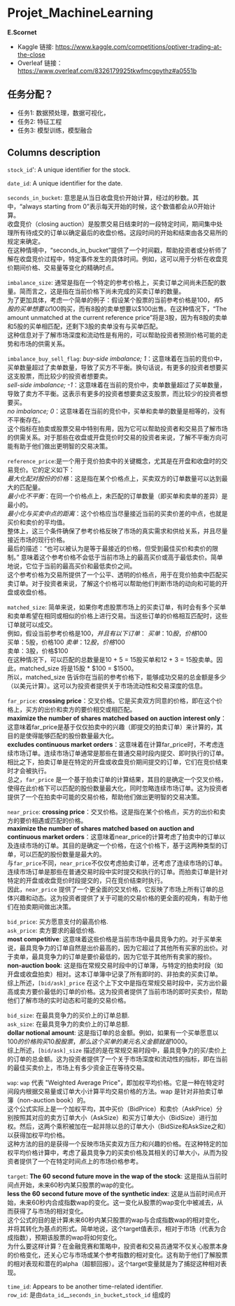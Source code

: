 # Projet_MachineLearning 
**E.Scornet**

- Kaggle 链接: https://www.kaggle.com/competitions/optiver-trading-at-the-close
- Overleaf 链接：https://www.overleaf.com/8326179925tkwfmcgpythz#a0551b

## 任务分配？
- 任务1: 数据预处理，数据可视化，
- 任务2: 特征工程
- 任务3: 模型训练，模型融合

## Columns description

`stock_id`': A unique identifier for the stock. 

`date_id`: A unique identifier for the date.

`seconds_in_bucket`: 意思是从当日收盘竞价开始计算，经过的秒数。其中，“always starting from 0”表示每天开始的时候，这个数值都会从0开始计算。 \
收盘竞价（closing auction）是股票交易日结束时的一段特定时间，期间集中处理所有待成交的订单以确定最后的收盘价格。这段时间的开始和结束由各交易所的规定来确定。 \
在这种情境中，“seconds_in_bucket”提供了一个时间戳，帮助投资者或分析师了解在收盘竞价过程中，特定事件发生的具体时间。例如，这可以用于分析在收盘竞价期间价格、交易量等变化的精确时点。 

`imbalance_size`: 通常是指在一个特定的参考价格上，买卖订单之间尚未匹配的数量。简而言之，这是指在当前价格下尚未完成的买卖订单的数量。 \
为了更加具体，考虑一个简单的例子：假设某个股票的当前参考价格是$100，有5股的买单想要以$100购买，而有8股的卖单想要以$100出售。在这种情况下，“The amount unmatched at the current reference price”将是3股，因为有8股的卖单和5股的买单相匹配，还剩下3股的卖单没有与买单匹配。 \
这种信息对于了解市场深度和流动性是有用的，可以帮助投资者预测价格可能的走势和市场的供需关系。

`imbalance_buy_sell_flag`: 
*buy-side imbalance; 1*：这意味着在当前的竞价中，买单数量超过了卖单数量，导致了买方不平衡。换句话说，有更多的投资者想要买这支股票，而比较少的投资者想要卖。\
*sell-side imbalance; -1*：这意味着在当前的竞价中，卖单数量超过了买单数量，导致了卖方不平衡。这表示有更多的投资者想要卖这支股票，而比较少的投资者想要买。\
*no imbalance; 0*：这意味着在当前的竞价中，买单和卖单的数量是相等的，没有不平衡存在。\
这个指标在拍卖或股票交易中特别有用，因为它可以帮助投资者和交易员了解市场的供需关系。对于那些在收盘或开盘竞价时交易的投资者来说，了解不平衡方向可能有助于他们做出更明智的交易决策。

`reference_price`:是一个用于竞价拍卖中的关键概念，尤其是在开盘和收盘时的交易竞价。它的定义如下：\
*最大化配对股份的价格*：这是指在某个价格点上，买卖双方的订单数量可以达到最大的匹配量。\
*最小化不平衡*：在同一个价格点上，未匹配的订单数量（即买单和卖单的差异）是最小的。\
*最小化与买卖中点的距离*：这个价格应当尽量接近当前的买卖价差的中点，也就是买价和卖价的平均值。\
整体上，这三个条件确保了参考价格反映了市场的真实需求和供给关系，并且尽量接近市场的现行价格。\
最后的描述：“也可以被认为是等于最接近的价格，但受到最佳买价和卖价的限制。” 意味着这个参考价格不会低于当前市场上的最高买价或高于最低卖价。简单地说，它位于当前的最高买价和最低卖价之间。\
这个参考价格为交易所提供了一个公平、透明的价格点，用于在竞价拍卖中匹配买卖订单。对于投资者来说，了解这个价格可以帮助他们判断市场的动向和可能的开盘或收盘价格。

`matched_size`: 简单来说，如果你考虑股票市场上的买卖订单，有时会有多个买单和卖单希望在相同或相似的价格上进行交易。当这些订单的价格相互匹配时，这些订单就可以成交。\
例如，假设当前参考价格是$100，并且有以下订单：\
买单：10股，价格$100 \
买单：5股，价格$100 \
卖单：12股，价格$100 \
卖单：3股，价格$100\
在这种情况下，可以匹配的总数量是10 + 5 = 15股买单和12 + 3 = 15股卖单。因此，matched_size 将是15股 * $100 = $1500。\
所以，matched_size 告诉你在当前的参考价格下，能够成功交易的总金额是多少（以美元计算）。这可以为投资者提供关于市场流动性和交易深度的信息。

`far_price`:
**crossing price**：交叉价格。它是买卖双方同意的价格，即在这个价格上，买方的出价和卖方的要价相交或相匹配。\
**maximize the number of shares matched based on auction interest only**：这意味着far_price是基于仅仅拍卖中的兴趣（即提交的拍卖订单）来计算的，其目的是使得能够匹配的股份数量最大化。\
**excludes continuous market orders**：这意味着在计算far_price时，不考虑连续市场订单。连续市场订单通常是那些在普通交易时段内提交、即时执行的订单。相比之下，拍卖订单是在特定的开盘或收盘竞价期间提交的订单，它们在竞价结束时才会被执行。\
总之，`far_price` 是一个基于拍卖订单的计算结果，其目的是确定一个交叉价格，使得在此价格下可以匹配的股份数量最大化，同时忽略连续市场订单。这为投资者提供了一个在拍卖中可能的交易价格，帮助他们做出更明智的交易决策。

`near_price`: 
**crossing price**：交叉价格。这是指在某个价格点，买方的出价和卖方的要价相遇或匹配的价格。\
**maximize the number of shares matched based on auction and continuous market orders**：这意味着near_price的计算考虑了拍卖中的订单以及连续市场的订单。其目的是确定一个价格，在这个价格下，基于这两种类型的订单，可以匹配的股份数量是最大的。\
与`far_price`不同，`near_price`不仅仅考虑拍卖订单，还考虑了连续市场的订单。连续市场订单是那些在普通交易时段中实时提交和执行的订单。而拍卖订单是针对特定的开盘或收盘竞价时段提交的，只在竞价结束时执行。\
因此，`near_price` 提供了一个更全面的交叉价格，它反映了市场上所有订单的总体兴趣和动态。这为投资者提供了关于可能的交易价格的更全面的视角，有助于他们在拍卖期间做出决策。

`bid_price`: 买方愿意支付的最高价格.\
`ask_price`: 卖方要求的最低价格.\
**most competitive**: 这意味着这些价格是当前市场中最具竞争力的。对于买单来说，最具竞争力的订单自然是出价最高的，因为它超过了其他所有买家的出价。对于卖单，最具竞争力的订单是要价最低的，因为它低于其他所有卖家的报价。\
**non-auction book**: 这是指在常规交易时段中的订单簿，与特定的拍卖时段（如开盘或收盘拍卖）相对。这本订单簿中记录了所有即时的、非拍卖的买卖订单。\
综上所述，`[bid/ask]_price` 在这个上下文中是指在常规交易时段中，买方出价最高或卖方要价最低的订单的价格。这为投资者提供了当前市场的即时买卖价，帮助他们了解市场的实时动态和可能的交易价格。

`bid_size`: 在最具竞争力的买价上的订单总额.\
`ask_size`: 在最具竞争力的卖价上的订单总额.\
**dollar notional amount**: 这是指订单的总金额。例如，如果有一个买单愿意以$100的价格购买10股股票，那么这个买单的美元名义金额就是$1000。\
综上所述，`[bid/ask]_size` 描述的是在常规交易时段中，最具竞争力的买/卖价上的订单的总金额。这为投资者提供了一个关于市场深度和流动性的指标，即在当前的最佳买卖价上，市场上有多少资金正在等待交易。

`wap`:
`wap` 代表 "Weighted Average Price"，即加权平均价格。它是一种在特定时间段内根据交易量或订单大小计算平均交易价格的方法。wap 是针对非拍卖订单簿（non-auction book）的。\
这个公式实际上是一个加权平均，其中买价（BidPrice）和卖价（AskPrice）分别按照其对应的卖方订单大小（AskSize）和买方订单大小（BidSize）进行加权。然后，这两个乘积被加在一起并除以总的订单大小（BidSize和AskSize之和）以获得加权平均价格。\
这种方法的目的是获得一个反映市场买卖双方压力和兴趣的价格。在这种特定的加权平均价格计算中，考虑了最具竞争力的买卖价格及其相关的订单大小，从而为投资者提供了一个在特定时间点上的市场价格参考。

`target`:
**The 60 second future move in the wap of the stock**: 这是指从当前时间点开始，未来60秒内某只股票的wap的变化。\
**less the 60 second future move of the synthetic index**: 这是从当前时间点开始，未来60秒内合成指数wap的变化。这一变化从股票的wap变化中被减去，从而获得了与市场的相对变化。\
这个公式的目的是计算未来60秒内某只股票的wap与合成指数wap的相对变化，并将其转化为基点的形式。简单地说，这个target值表示，相对于市场（代表为合成指数），预期该股票的wap将如何变化。\
为什么要这样计算？在金融竞赛和策略中，投资者和交易员通常不仅关心股票本身的价格变化，还关心它与市场或某个参考指数的相对变化。这有助于他们了解股票的相对表现和潜在的alpha（超额回报）。这个target变量就是为了捕捉这种相对表现。

`time_id`: Appears to be another time-related identifier.\
`row_id`: 是由`data_id`__`seconds_in_bucket`_`stock_id` 组成的